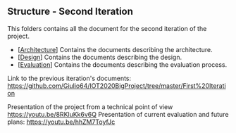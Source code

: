 ## Structure - Second Iteration

This folders contains all the document for the second iteration of the project.

* [[Architecture](TBD)] Contains the documents describing the architecture.
* [[Design](TBD)] Contains the documents describing the design.
* [[Evaluation](TBD)] Contains the documents describing the evaluation process.

Link to the previous iteration's documents: https://github.com/Giulio64/IOT2020BigProject/tree/master/First%20Iteration

Presentation of the project from a technical point of view https://youtu.be/8RKluKk6v6Q
Presentation of current evaluation and future plans: https://youtu.be/hhZM7ToyfJc
